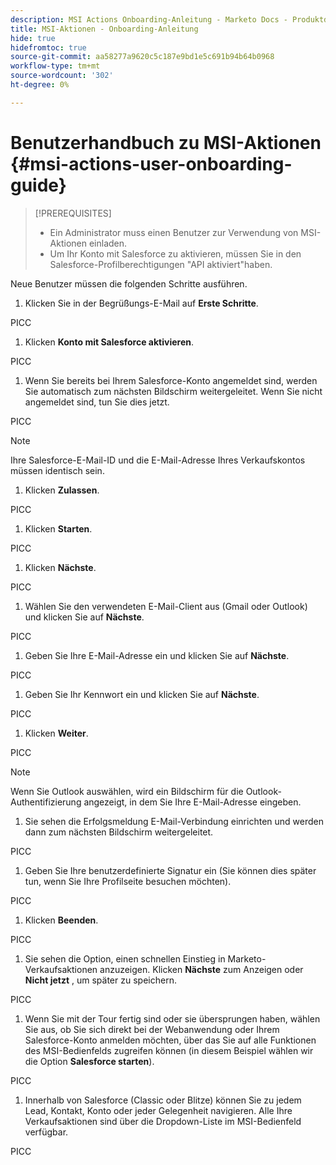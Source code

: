 ```yaml
---
description: MSI Actions Onboarding-Anleitung - Marketo Docs - Produktdokumentation
title: MSI-Aktionen - Onboarding-Anleitung
hide: true
hidefromtoc: true
source-git-commit: aa58277a9620c5c187e9bd1e5c691b94b64b0968
workflow-type: tm+mt
source-wordcount: '302'
ht-degree: 0%

---
```


# Benutzerhandbuch zu MSI-Aktionen {#msi-actions-user-onboarding-guide}

>[!PREREQUISITES]
>
>* Ein Administrator muss einen Benutzer zur Verwendung von MSI-Aktionen einladen.
>* Um Ihr Konto mit Salesforce zu aktivieren, müssen Sie in den Salesforce-Profilberechtigungen &quot;API aktiviert&quot;haben.


Neue Benutzer müssen die folgenden Schritte ausführen.

1. Klicken Sie in der Begrüßungs-E-Mail auf **Erste Schritte**.

PICC

1. Klicken **Konto mit Salesforce aktivieren**.

PICC

1. Wenn Sie bereits bei Ihrem Salesforce-Konto angemeldet sind, werden Sie automatisch zum nächsten Bildschirm weitergeleitet. Wenn Sie nicht angemeldet sind, tun Sie dies jetzt.

PICC

>[!NOTE]
>
>Ihre Salesforce-E-Mail-ID und die E-Mail-Adresse Ihres Verkaufskontos müssen identisch sein.

1. Klicken **Zulassen**.

PICC

1. Klicken **Starten**.

PICC

1. Klicken **Nächste**.

PICC

1. Wählen Sie den verwendeten E-Mail-Client aus (Gmail oder Outlook) und klicken Sie auf **Nächste**.

PICC

1. Geben Sie Ihre E-Mail-Adresse ein und klicken Sie auf **Nächste**.

PICC

1. Geben Sie Ihr Kennwort ein und klicken Sie auf **Nächste**.

PICC

1. Klicken **Weiter**.

PICC

>[!NOTE]
>
>Wenn Sie Outlook auswählen, wird ein Bildschirm für die Outlook-Authentifizierung angezeigt, in dem Sie Ihre E-Mail-Adresse eingeben.

1. Sie sehen die Erfolgsmeldung E-Mail-Verbindung einrichten und werden dann zum nächsten Bildschirm weitergeleitet.

PICC

1. Geben Sie Ihre benutzerdefinierte Signatur ein (Sie können dies später tun, wenn Sie Ihre Profilseite besuchen möchten).

PICC

1. Klicken **Beenden**.

PICC

1. Sie sehen die Option, einen schnellen Einstieg in Marketo-Verkaufsaktionen anzuzeigen. Klicken **Nächste** zum Anzeigen oder **Nicht jetzt** , um später zu speichern.

PICC

1. Wenn Sie mit der Tour fertig sind oder sie übersprungen haben, wählen Sie aus, ob Sie sich direkt bei der Webanwendung oder Ihrem Salesforce-Konto anmelden möchten, über das Sie auf alle Funktionen des MSI-Bedienfelds zugreifen können (in diesem Beispiel wählen wir die Option **Salesforce starten**).

PICC

1. Innerhalb von Salesforce (Classic oder Blitze) können Sie zu jedem Lead, Kontakt, Konto oder jeder Gelegenheit navigieren. Alle Ihre Verkaufsaktionen sind über die Dropdown-Liste im MSI-Bedienfeld verfügbar.

PICC
